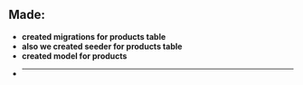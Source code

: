 ## Made:

- **created migrations for products table** 
- **also we created seeder for products table** 
- **created model for products** 
- **** 

 
